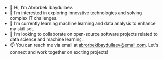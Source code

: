 - 👋 Hi, I’m Abrorbek Ibaydullaev.
- 👀 I’m interested in exploring innovative technologies and solving complex IT challenges.
- 🌱 I’m currently learning machine learning and data analysis to enhance my skill set.
- 💞️ I’m looking to collaborate on open-source software projects related to data science and machine learning.
- 📫 You can reach me via email at abrorbekibaydullaev@email.com. Let's connect and work together on exciting projects!

<!---
Abrorbek-Ibaydullaev/Abrorbek-Ibaydullaev is a ✨ special ✨ repository because its `README.md` (this file) appears on your GitHub profile.
You can click the Preview link to take a look at your changes.
--->
<!---sdsabdabsdfdgdfgsgdfsg
bdasndbashjdb sabdhjabsdjhbasdjlbasd hasbdhjabs zbcj adsasdas killer is goint to kill  you bro be aware lzc webuiqwdbaisj dsfbadhsjfnj vzcx vhjabdsjf vhj zhxcvjah sdfhjbdsjhf asfhj werbwefifbjds fhdbfjhasd vhj cvxhjz hdjv ahjd vhj cxzvhja dshjv hxcjv ejh vhje vx vhj hvxvchdfbhjbasdf jsdfbeurougdusfbhjadsf xjchvbzkjxcvdhbjksd adsjfhbdhjkbhbzhxbcv ajsdfbjhbfasjdfbsd xcjvhbjhbdsf jkjxbsd fhabdsfeoaeyy43 uhuvfasdhjk zcxnvbbhduy vcvxx vhsdh vh sdhv hd vhd vhs dfh sgdhs gfdgshgjd fg we rghe gerg  gsdfgj sdfgsdfgj  gdfsguuiuwer 
jasbdjabsddfgsdfgdfsgdfg
 kasdabsdlhrgwejrhgwerhgjrg wergwhjrgjehr jhdfghsjdafksdfguetuieubd djfgdfhsjkgsdfhgj
 dsadkjbasdb akbsjdjabsdwqeui hsdasgweiuasdghw czcghsdqasdiwyiyqiweb dsfdsfsdfdsfc cjnsjn
 djsfjdsbf rwrwrweg jwhrasdfsdfadsfwgerhj wejrbhjr
 jdsnfjdsbf
 kjkdbsfjdsbf;jsdbfdhjlf i have to commit 3 or 4 every dayfdgdfgsdf dfsgdfsg sdfg sdf gdfsgsdg sdfgsd
sdsadbasjhbasf fgfdg

fg-->
